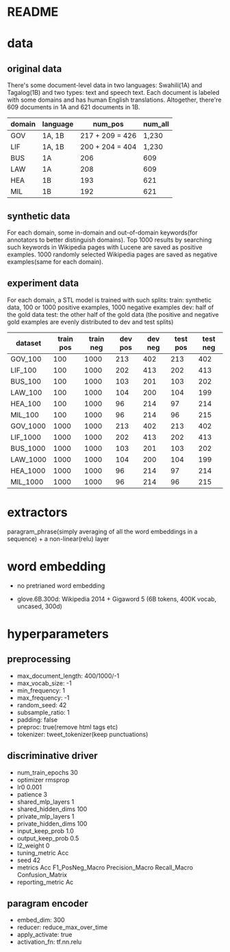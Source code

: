 # README


# data

## original data

There's some document-level data in two languages: Swahili(1A) and Tagalog(1B) and two types: text and speech text. Each document is labeled with some domains and has human English translations. Altogether, there're 609 documents in 1A and 621 documents in 1B.


|domain|language|num_pos| num_all|
|-|-|-|-|
| GOV | 1A, 1B | 217 + 209 = 426 | 1,230 |
| LIF | 1A, 1B | 200 + 204 = 404| 1,230 |
| BUS | 1A | 206 | 609 |
| LAW | 1A | 208 | 609 |
| HEA | 1B | 193 | 621 |
| MIL | 1B | 192 | 621 |


## synthetic data

For each domain, some in-domain and out-of-domain keywords(for annotators to better distinguish domains). Top 1000 results by searching such keywords in Wikipedia pages with Lucene are saved as positive examples. 1000 randomly selected Wikipedia pages are saved as negative examples(same for each domain).

## experiment data

For each domain, a STL model is trained with such splits:
train: synthetic data, 100 or 1000 positive examples, 1000 negative examples
dev:  half of the gold data
test: the other half of the gold data
(the positive and negative gold examples are evenly distributed to dev and test splits)

|dataset|train pos | train neg |dev pos| dev neg |test pos | test neg |
|-|-|-|-|-|-|-|
| GOV_100 | 100 | 1000 | 213 | 402 | 213 | 402 |
| LIF_100 | 100 | 1000 | 202|  413 | 202 | 413 |
| BUS_100 | 100 | 1000 | 103 | 201 | 103 | 202 |
| LAW_100 | 100 | 1000 | 104 | 200 | 104 | 199 |
| HEA_100 | 100 | 1000 |  96 | 214 | 97 | 214 |
| MIL_100 | 100 | 1000 |  96| 214 | 96 | 215 |
| GOV_1000 | 1000 | 1000 | 213 | 402 | 213 | 402 |
| LIF_1000 | 1000 | 1000 | 202 | 413 | 202 | 413 |
| BUS_1000 | 1000 | 1000 | 103 | 201 | 103 | 202 |
| LAW_1000 | 1000 | 1000 | 104 | 200 | 104 | 199 |
| HEA_1000 | 1000 | 1000 |  96 | 214 | 97 | 214 |
| MIL_1000 | 1000 | 1000 |  96| 214 | 96 | 215 |


# extractors

paragram_phrase(simply averaging of all the word embeddings in a sequence) + a non-linear(relu) layer


# word embedding

- no pretrianed word embedding

- glove.6B.300d: Wikipedia 2014 + Gigaword 5 (6B tokens, 400K vocab, uncased, 300d)

# hyperparameters

## preprocessing


- max_document_length: 400/1000/-1
- max_vocab_size: -1
- min_frequency: 1
- max_frequency: -1
- random_seed: 42
- subsample_ratio: 1
- padding: false
- preproc: true(remove html tags etc)
- tokenizer: tweet_tokenizer(keep punctuations)


## discriminative driver

- num_train_epochs 30
- optimizer rmsprop
- lr0 0.001
- patience 3
- shared_mlp_layers 1
- shared_hidden_dims 100
- private_mlp_layers 1
- private_hidden_dims 100
- input_keep_prob 1.0
- output_keep_prob 0.5
- l2_weight 0
- tuning_metric Acc
- seed 42
- metrics Acc F1_PosNeg_Macro Precision_Macro Recall_Macro Confusion_Matrix
- reporting_metric Ac

## paragram encoder
- embed_dim: 300
- reducer: reduce_max_over_time
- apply_activate: true
- activation_fn: tf.nn.relu

